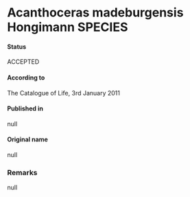 Acanthoceras madeburgensis Hongimann SPECIES
=======

#### Status
ACCEPTED

#### According to
The Catalogue of Life, 3rd January 2011

#### Published in
null

#### Original name
null

### Remarks
null